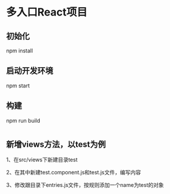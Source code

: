 # 多入口React项目


## 初始化
npm install
 
## 启动开发环境
npm start
 
## 构建
npm run build
 

#

## 新增views方法，以test为例

1、在src/views下新建目录test

2、在其中新建test.component.js和test.js文件，编写内容 

3、修改跟目录下entries.js文件，按规则添加一个name为test的对象 
